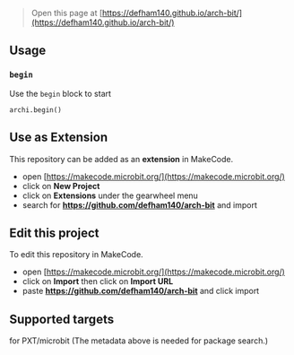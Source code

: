
> Open this page at [https://defham140.github.io/arch-bit/](https://defham140.github.io/arch-bit/)

## Usage

### ``begin``

Use the ``begin`` block to start

```blocks
archi.begin()
```

## Use as Extension

This repository can be added as an **extension** in MakeCode.

* open [https://makecode.microbit.org/](https://makecode.microbit.org/)
* click on **New Project**
* click on **Extensions** under the gearwheel menu
* search for **https://github.com/defham140/arch-bit** and import

## Edit this project

To edit this repository in MakeCode.

* open [https://makecode.microbit.org/](https://makecode.microbit.org/)
* click on **Import** then click on **Import URL**
* paste **https://github.com/defham140/arch-bit** and click import
## Supported targets
for PXT/microbit (The metadata above is needed for package search.)
